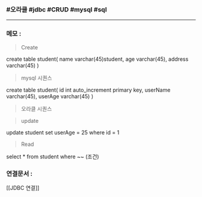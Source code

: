 
### #오라클 #jdbc #CRUD #mysql #sql
---

### 메모 :

>Create

create table student(
	name varchar(45)student,
	age varchar(45),
    address varchar(45)
)


>mysql 시퀀스

create table student(
	id int auto_increment primary key,
    userName varchar(45),
    userAge varchar(45)
)


>오라클 시퀀스



>update

update student
set userAge = 25
where id = 1





>Read

select *
from student
where ~~ (조건)






### 연결문서 :  


[[JDBC 연결]]
















